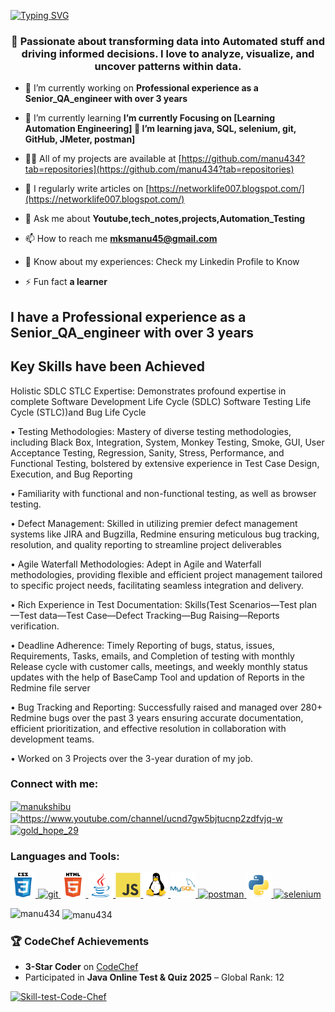 

[![Typing SVG](https://readme-typing-svg.herokuapp.com?font=Fira+Code&weight=500&size=30&pause=1000&width=435&lines=++++++++++++++++++Hi+There!+%F0%9F%91%8B;++++++++++++++i'm++Manu+K+Shibu)](https://git.io/typing-svg)



<h3 align="center">🌟 Passionate about transforming data into Automated stuff and driving informed decisions. I love to analyze, visualize, and uncover patterns within data.</h3>

- 🔭 I’m currently working on **Professional experience as a Senior_QA_engineer with over 3 years**

- 🌱 I’m currently learning **I’m currently Focusing on [Learning Automation Engineering] 🌱 I’m learning java, SQL, selenium, git, GitHub, JMeter, postman]**

- 👨‍💻 All of my projects are available at [https://github.com/manu434?tab=repositories](https://github.com/manu434?tab=repositories)

- 📝 I regularly write articles on [https://networklife007.blogspot.com/](https://networklife007.blogspot.com/)

- 💬 Ask me about **Youtube,tech_notes,projects,Automation_Testing**

- 📫 How to reach me **mksmanu45@gmail.com**

- 📄 Know about my experiences: Check my Linkedin Profile to Know
  
- ⚡ Fun fact **a learner**
## I have a Professional experience as a Senior_QA_engineer with over 3 years
## Key Skills have been Achieved

 Holistic SDLC STLC Expertise: Demonstrates profound expertise in complete Software Development Life
Cycle (SDLC) Software Testing Life Cycle (STLC))and Bug Life Cycle

• Testing Methodologies: Mastery of diverse testing methodologies, including Black Box, Integration, System, Monkey Testing, Smoke, GUI, User Acceptance Testing, Regression, Sanity, Stress, Performance, and Functional Testing, bolstered by extensive experience in Test Case Design, Execution, and Bug Reporting

• Familiarity with functional and non-functional testing, as well as browser testing.

• Defect Management: Skilled in utilizing premier defect management systems like JIRA and Bugzilla, Redmine ensuring meticulous bug tracking, resolution, and quality reporting to streamline project deliverables

• Agile Waterfall Methodologies: Adept in Agile and Waterfall methodologies, providing flexible and efficient project management tailored to specific project needs, facilitating seamless integration and delivery.

• Rich Experience in Test Documentation: Skills(Test Scenarios—Test plan—Test data—Test Case—Defect Tracking—Bug Raising—Reports verification.

• Deadline Adherence: Timely Reporting of bugs, status, issues, Requirements, Tasks, emails, and Completion of testing with monthly Release cycle with customer calls, meetings, and weekly monthly status updates with the help of BaseCamp Tool and updation of Reports in the Redmine file server

• Bug Tracking and Reporting: Successfully raised and managed over 280+ Redmine bugs over the past 3 years ensuring accurate documentation, efficient prioritization, and effective resolution in collaboration with development teams.

• Worked on 3 Projects over the 3-year duration of my job.

<h3 align="left">Connect with me:</h3>
<p align="left">
<a href="https://linkedin.com/in/manukshibu" target="blank"><img align="center" src="https://raw.githubusercontent.com/rahuldkjain/github-profile-readme-generator/master/src/images/icons/Social/linked-in-alt.svg" alt="manukshibu" height="30" width="40" /></a>
<a href="https://www.youtube.com/c/https://www.youtube.com/channel/ucnd7gw5bjtucnp2zdfvjq-w" target="blank"><img align="center" src="https://raw.githubusercontent.com/rahuldkjain/github-profile-readme-generator/master/src/images/icons/Social/youtube.svg" alt="https://www.youtube.com/channel/ucnd7gw5bjtucnp2zdfvjq-w" height="30" width="40" /></a>
<a href="https://www.codechef.com/users/gold_hope_29" target="blank"><img align="center" src="https://cdn.jsdelivr.net/npm/simple-icons@3.1.0/icons/codechef.svg" alt="gold_hope_29" height="30" width="40" /></a>
</p>

<h3 align="left">Languages and Tools:</h3>
<p align="left"> <a href="https://www.w3schools.com/css/" target="_blank" rel="noreferrer"> <img src="https://raw.githubusercontent.com/devicons/devicon/master/icons/css3/css3-original-wordmark.svg" alt="css3" width="40" height="40"/> </a> <a href="https://git-scm.com/" target="_blank" rel="noreferrer"> <img src="https://www.vectorlogo.zone/logos/git-scm/git-scm-icon.svg" alt="git" width="40" height="40"/> </a> <a href="https://www.w3.org/html/" target="_blank" rel="noreferrer"> <img src="https://raw.githubusercontent.com/devicons/devicon/master/icons/html5/html5-original-wordmark.svg" alt="html5" width="40" height="40"/> </a> <a href="https://www.java.com" target="_blank" rel="noreferrer"> <img src="https://raw.githubusercontent.com/devicons/devicon/master/icons/java/java-original.svg" alt="java" width="40" height="40"/> </a> <a href="https://developer.mozilla.org/en-US/docs/Web/JavaScript" target="_blank" rel="noreferrer"> <img src="https://raw.githubusercontent.com/devicons/devicon/master/icons/javascript/javascript-original.svg" alt="javascript" width="40" height="40"/> </a> <a href="https://www.linux.org/" target="_blank" rel="noreferrer"> <img src="https://raw.githubusercontent.com/devicons/devicon/master/icons/linux/linux-original.svg" alt="linux" width="40" height="40"/> </a> <a href="https://www.mysql.com/" target="_blank" rel="noreferrer"> <img src="https://raw.githubusercontent.com/devicons/devicon/master/icons/mysql/mysql-original-wordmark.svg" alt="mysql" width="40" height="40"/> </a> <a href="https://postman.com" target="_blank" rel="noreferrer"> <img src="https://www.vectorlogo.zone/logos/getpostman/getpostman-icon.svg" alt="postman" width="40" height="40"/> </a> <a href="https://www.python.org" target="_blank" rel="noreferrer"> <img src="https://raw.githubusercontent.com/devicons/devicon/master/icons/python/python-original.svg" alt="python" width="40" height="40"/> </a> <a href="https://www.selenium.dev" target="_blank" rel="noreferrer"> <img src="https://raw.githubusercontent.com/detain/svg-logos/780f25886640cef088af994181646db2f6b1a3f8/svg/selenium-logo.svg" alt="selenium" width="40" height="40"/> </a> </p>

<p><img align="left" src="https://github-readme-stats.vercel.app/api/top-langs?username=manu434&show_icons=true&locale=en&layout=compact" alt="manu434" /></p>

<p>&nbsp;<img align="center" src="https://github-readme-stats.vercel.app/api?username=manu434&show_icons=true&locale=en" alt="manu434" /></p>

### 🏆 CodeChef Achievements  
- **3-Star Coder** on [CodeChef]([https://www.codechef.com/users/gold_hope_29])
- Participated in **Java Online Test & Quiz 2025** – Global Rank: 12 

<a href="https://ibb.co/svCdk7L5"><img src="https://i.ibb.co/ynpcG2Lh/Skill-test-Code-Chef.png" alt="Skill-test-Code-Chef" border="0"></a>

